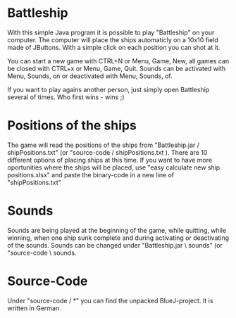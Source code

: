 # Battleship
With this simple Java program it is possible to play "Battleship" on your computer. The computer will place the ships automaticly on a 10x10 field made of JButtons. With a simple click on each position you can shot at it.

You can start a new game with CTRL+N or Menu, Game, New, all games can be closed with CTRL+x or Menu, Game, Quit. Sounds can be activated with Menu, Sounds, on or deactivated with Menu, Sounds, of.

If you want to play agains another person, just simply open Battleship several of times. Who first wins - wins ;)

# Positions of the ships
The game will read the positions of the ships from "Battleship.jar / shipPositions.txt" (or "source-code / shipPositions.txt ).  There are 10 different options of placing ships at this time. If you want to have more oportunities where the ships will be placed, use "easy calculate new ship positions.xlsx" and paste the binary-code in a new line of "shipPositions.txt"

# Sounds
Sounds are being played at the beginning of the game, while quitting, while winning, when one ship sunk complete and during activating or deactivating of the sounds. Sounds can be changed under "Battleship.jar \ sounds" (or "source-code \ sounds.

# Source-Code
Under "source-code / *" you can find the unpacked BlueJ-project. It is written in German.
